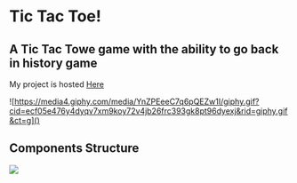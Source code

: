 # Tic Tac Toe!

## A Tic Tac Towe game with the ability to go back in history game

My project is hosted [Here](https://omri-zaher-tic-tac-toe.netlify.app/)

![https://media4.giphy.com/media/YnZPEeeC7q6pQEZw1I/giphy.gif?cid=ecf05e476y4dyqv7xm9koy72v4jb26frc393gk8pt96dyexj&rid=giphy.gif&ct=g]()

## Components Structure

![](https://i.ibb.co/gVGHLsq/components-structures.png)
